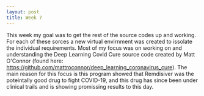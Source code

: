 ```yaml
---
layout: post
title: Week 7
---
```


This week my goal was to get the rest of the source codes up and working. For each of these sorces a new virtual envirnment was created to issolate the individual requirements.
Most of my focus was on working on and understanding the Deep Learning Covid Cure source code created by Matt O'Connor (found here: https://github.com/mattroconnor/deep_learning_coronavirus_cure).
The main reason for this focus is this program showed that Remdisiver was the poteintally good drug to fight COVID-19, and this drug has since been under clinical trails and is showing promissing results to this day.
